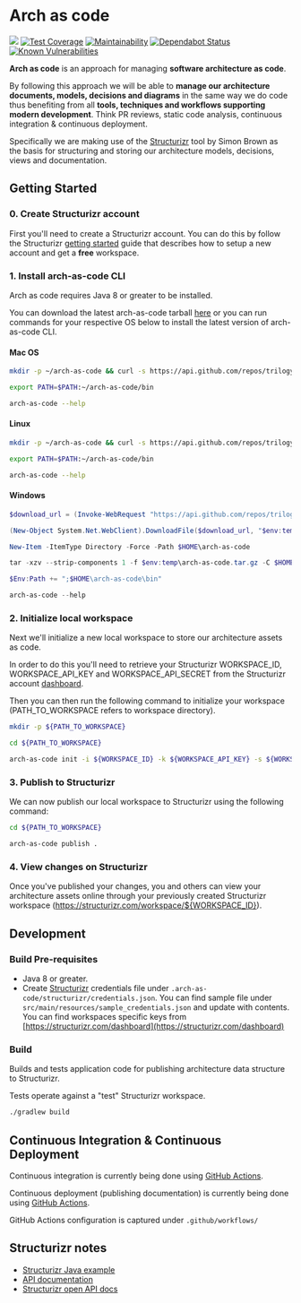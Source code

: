 # Arch as code

![](https://github.com/trilogy-group/arch-as-code/workflows/Build%20&%20Test/badge.svg)
[![Test Coverage](https://api.codeclimate.com/v1/badges/bf154787f36e5afed62e/test_coverage)](https://codeclimate.com/github/trilogy-group/arch-as-code/test_coverage)
[![Maintainability](https://api.codeclimate.com/v1/badges/bf154787f36e5afed62e/maintainability)](https://codeclimate.com/github/trilogy-group/arch-as-code/maintainability)
[![Dependabot Status](https://api.dependabot.com/badges/status?host=github&repo=trilogy-group/arch-as-code)](https://dependabot.com)
[![Known Vulnerabilities](https://snyk.io/test/github/trilogy-group/arch-as-code/badge.svg)](https://snyk.io/test/github/trilogy-group/arch-as-code)

**Arch as code** is an approach for managing **software architecture as
code**.

By following this approach we will be able to **manage our architecture
documents, models, decisions and diagrams** in the same way we do code
thus benefiting from all **tools, techniques and workflows supporting
modern development**. Think PR reviews, static code analysis, continuous
integration & continuous deployment.

Specifically we are making use of the
[Structurizr](https://structurizr.com/) tool by Simon Brown as the basis
for structuring and storing our architecture models, decisions, views
and documentation.

## Getting Started

### 0. Create Structurizr account

First you'll need to create a Structurizr account. You can do this by
follow the Structurizr
[getting started](https://structurizr.com/help/getting-started) guide
that describes how to setup a new account and get a **free** workspace.

### 1. Install arch-as-code CLI

Arch as code requires Java 8 or greater to be installed.

You can download the latest arch-as-code tarball
[here](https://github.com/trilogy-group/arch-as-code/releases/latest) or
you can run commands for your respective OS below to install the latest
version of arch-as-code CLI.

#### Mac OS

```bash
mkdir -p ~/arch-as-code && curl -s https://api.github.com/repos/trilogy-group/arch-as-code/releases/latest | grep "browser_download_url" | cut -d : -f 2,3 | tr -d \" | xargs curl -L | tar --strip-components 1 -x -C ~/arch-as-code

export PATH=$PATH:~/arch-as-code/bin

arch-as-code --help
```

#### Linux

```bash
mkdir -p ~/arch-as-code && curl -s https://api.github.com/repos/trilogy-group/arch-as-code/releases/latest | grep "browser_download_url" | cut -d : -f 2,3 | tr -d \" | xargs curl -L | tar -z --strip-components 1 -x -C ~/arch-as-code

export PATH=$PATH:~/arch-as-code/bin

arch-as-code --help
```

#### Windows

```powershell
$download_url = (Invoke-WebRequest "https://api.github.com/repos/trilogy-group/arch-as-code/releases/latest" | ConvertFrom-Json).assets.browser_download_url

(New-Object System.Net.WebClient).DownloadFile($download_url, "$env:temp\arch-as-code.tar.gz")  

New-Item -ItemType Directory -Force -Path $HOME\arch-as-code

tar -xzv --strip-components 1 -f $env:temp\arch-as-code.tar.gz -C $HOME\arch-as-code\

$Env:Path += ";$HOME\arch-as-code\bin"

arch-as-code --help
```


### 2. Initialize local workspace

Next we'll initialize a new local workspace to store our architecture
assets as code.

In order to do this you'll need to retrieve your Structurizr
WORKSPACE_ID, WORKSPACE_API_KEY and WORKSPACE_API_SECRET from the
Structurizr account
[dashboard](https://structurizr.com/dashboard).<!-- @IGNORE PREVIOUS: link -->

Then you can then run the following command to initialize your workspace
(PATH_TO_WORKSPACE refers to workspace directory).

```bash
mkdir -p ${PATH_TO_WORKSPACE}

cd ${PATH_TO_WORKSPACE}

arch-as-code init -i ${WORKSPACE_ID} -k ${WORKSPACE_API_KEY} -s ${WORKSPACE_API_SECRET} .
```

### 3. Publish to Structurizr

We can now publish our local workspace to Structurizr using the
following command:

```bash
cd ${PATH_TO_WORKSPACE}

arch-as-code publish .
```

### 4. View changes on Structurizr

Once you've published your changes, you and others can view your
architecture assets online through your previously created Structurizr
workspace (https://structurizr.com/workspace/${WORKSPACE_ID}).

## Development

### Build Pre-requisites

- Java 8 or greater.
- Create [Structurizr](https://structurizr.com/) credentials file under
  `.arch-as-code/structurizr/credentials.json`. You can find sample file
  under `src/main/resources/sample_credentials.json` and update with
  contents. You can find workspaces specific keys from
  [https://structurizr.com/dashboard](https://structurizr.com/dashboard)

### Build

Builds and tests application code for publishing architecture data
structure to Structurizr.

Tests operate against a "test" Structurizr workspace.

```bash
./gradlew build
```

## Continuous Integration & Continuous Deployment

Continuous integration is currently being done using
[GitHub Actions](https://github.com/trilogy-group/arch-as-code/actions).

Continuous deployment (publishing documentation) is currently being done
using
[GitHub Actions](https://github.com/trilogy-group/arch-as-code/actions).

GitHub Actions configuration is captured under `.github/workflows/`

## Structurizr notes

- [Structurizr Java example](https://github.com/structurizr/java-quickstart)
- [API documentation](https://structurizr.com/help/web-api)
- [Structurizr open API docs](https://structurizr.com/static/assets/structurizr-api.yaml)

